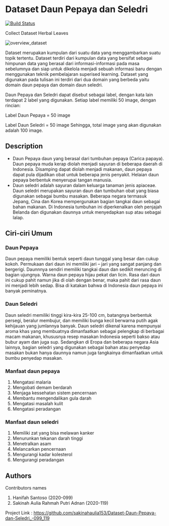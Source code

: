 # Dataset Daun Pepaya dan Seledri


[![Build Status](https://travis-ci.org/joemccann/dillinger.svg?branch=master)](https://travis-ci.org/joemccann/dillinger)

Collect Dataset Herbal Leaves


![overview_dataset](https://user-images.githubusercontent.com/71799859/200147750-0b15e372-bebf-478f-b89a-b1bb12acea20.png)

Dataset merupakan kumpulan dari suatu data yang menggambarkan suatu topik tertentu. Dataset terdiri dari kumpulan data yang bersifat sebagai himpunan data yang berasal dari informasi-informasi pada masa sebelumnya dan siap untuk dikelola menjadi sebuah informasi baru dengan menggunakan teknik pembelajaran superised learning. Dataset yang digunakan pada tulisan ini terdiri dari dua domain yang berbeda yaitu domain daun pepaya dan domain daun seledri.

Daun Pepaya dan Seledri dapat disebut sebagai label, dengan kata lain terdapat 2 label yang digunakan. Setiap label memiliki 50 image, dengan rincian:

Label Daun Pepaya = 50 image

Label Daun Seledri = 50 image Sehingga, total image yang akan digunakan adalah 100 image.


## Description

- Daun Pepaya daun yang berasal dari tumbuhan pepaya (Carica papaya). Daun pepaya muda kerap diolah menjadi sayuran di beberapa daerah di Indonesia. Disamping dapat diolah menjadi makanan, daun pepaya dapat pula dijadikan obat untuk beberapa jenis penyakit. Helaian daun pepaya berbentuk menyerupai tangan manusia.
- Daun seledri adalah sayuran dalam keluarga tanaman jenis apiaceae. Daun seledri merupakan sayuran daun dan tumbuhan obat yang biasa digunakan sebagai bumbu masakan. Beberapa negara termasuk Jepang, Cina dan Korea mempergunakan bagian tangkai daun sebagai bahan makanan. Di Indonesia tumbuhan ini diperkenalkan oleh penjajah Belanda dan digunakan daunnya untuk menyedapkan sup atau sebagai lalap. 

## Ciri-ciri Umum
### Daun Pepaya
Daun pepaya memiliki bentuk seperti daun tunggal yang besar dan cukup kokoh. Permukaan dari daun ini memiliki jari – jari yang sangat panjang dan bergerigi. Daunnnya sendiri memiliki tangkai daun dan sedikit meruncing di bagian ujungnya. Warna daun pepaya hijau pekat dan licin. Rasa dari daun ini cukup pahit namun jika di olah dengan benar, maka pahit dari rasa daun ini menjadi lebih sedap. Bisa di katakan bahwa di Indonesia daun pepaya ini banyak peminatnya.
### Daun Seledri
Daun seledri memiliki tinggi kira-kira 25-100 cm, batangnya berbentuk persegi, beralur membujur, dan memiliki bunga kecil berwarna putih agak kehijauan yang jumlannya banyak. Daun seledri dikenal karena mempunyai aroma khas yang membuatnya dimanfaatkan sebagai pelengkap di berbagai macam makanan, khususnya resep masakan Indonesia seperti bakso atau bubur ayam dan juga sup. Sedangkan di Eropa dan beberapa negara Asia lainnya, bagian seledri yang digunakan sebagai bahan atau penyedap masakan bukan hanya daunnya namun juga tangkainya dimanfaatkan untuk bumbu penyedap masakan.
### Manfaat daun pepaya
1. Mengatasi malaria
2. Mengobati demam berdarah
3. Menjaga kessehatan sistem pencernaan
4. Membantu mengendalikan gula darah
5. Mengatasi masalah kulit
6. Mengatasi peradangan
### Manfaat daun seledri
1. Memiliki zat yang bisa melawan kanker
2. Menurunkan tekanan darah tinggi
3. Menetralkan asam
4. Melancarkan pencernaan
5. Mengurangi kadar kolesterol
6. Mengurangi peradangan

## Authors
Contributors names
1. Hanifah Santoso (2020-099)
2. Sakinah Aulia Rahmah Putri Adnan (2020-119)

Project Link : https://github.com/sakinahaulia153/Dataset-Daun-Pepaya-dan-Seledri_-099_119

